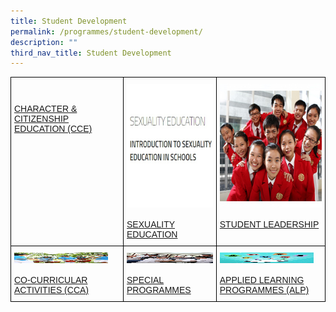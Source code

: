 ```yaml
---
title: Student Development
permalink: /programmes/student-development/
description: ""
third_nav_title: Student Development
---
```

<style type="text/css">
.tg  {border-collapse:collapse;border-spacing:0;}
.tg td{border-color:black;border-style:solid;border-width:1px;font-family:Arial, sans-serif;font-size:14px;
  overflow:hidden;padding:10px 5px;word-break:normal;}
.tg th{border-color:black;border-style:solid;border-width:1px;font-family:Arial, sans-serif;font-size:14px;
  font-weight:normal;overflow:hidden;padding:10px 5px;word-break:normal;}
.tg .tg-0lax{text-align:left;vertical-align:top}
</style>
<table class="tg">
<thead>
  <tr>
    <th class="tg-0lax"><img src="/images/CCE-SQUAREPIC.jpeg" alt="CHARACTER & CITIZENSHIP EDUCATION (CCE)" width="90px" height="0px"><br><br><a href="/programmes/student-development/character-and-citizenship-education-cce/" target="_blank" rel="noopener noreferrer">CHARACTER &amp; CITIZENSHIP EDUCATION (CCE)</a><br></th>
    <th class="tg-0lax"><img src="/images/SexED-squarepic.jpeg" alt="SEXUALITY EDUCATION" width="206px" height="198px"><br><br><a href="/programmes/student-development/sexuality-education/" target="_blank" rel="noopener noreferrer">SEXUALITY EDUCATION</a><br></th>
    <th class="tg-0lax"><img src="/images/SL-squarepic.jpeg" alt="STUDENT LEADERSHIP" width="206px" height="198px"><br><br><a href="/programmes/student-development/student-leadership/" target="_blank" rel="noopener noreferrer">STUDENT LEADERSHIP</a><br></th>
  </tr>
</thead>
<tbody>
  <tr>
    <td class="tg-0lax"><img src="/images/cca-squarepic.jpeg" alt="CO-CURRICULAR ACTIVITIES (CCA)" width="150" height="17"><br><br><a href="/programmes/student-development/co-curricular-activities/" target="_blank" rel="noopener noreferrer">CO-CURRICULAR ACTIVITIES (CCA)</a><br></td>
    <td class="tg-0lax"><img src="/images/Special_Programme-squaarepic.jpeg" alt="SPECIAL PROGRAMMES" width="150" height="17"><br><br><a href="/programmes/student-development/special-programmes/" target="_blank" rel="noopener noreferrer">SPECIAL PROGRAMMES</a></td>
    <td class="tg-0lax"><img src="/images/ALP-squarepic.jpeg" alt="APPLIED LEARNING PROGRAMMES (ALP)" width="150" height="17"><br><br><a href="/programmes/student-development/applied-learning-programmes-alp/" target="_blank" rel="noopener noreferrer">APPLIED LEARNING PROGRAMMES (ALP)</a></td>
  </tr>
</tbody>
</table>
